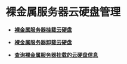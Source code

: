 # 裸金属服务器云硬盘管理<a name="ZH-CN_TOPIC_0113746491"></a>

-   **[裸金属服务器挂载云硬盘](裸金属服务器挂载云硬盘.md)**  

-   **[裸金属服务器卸载云硬盘](裸金属服务器卸载云硬盘.md)**  

-   **[查询裸金属服务器挂载的云硬盘信息](查询裸金属服务器挂载的云硬盘信息.md)**  


